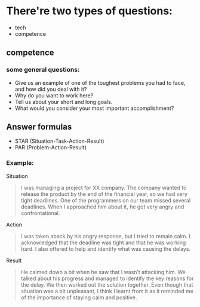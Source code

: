 # There're two types of questions:

* tech
* competence

## competence

### some general questions:

* Give us an example of one of the toughest problems you had to face, and how did you deal with it?
* Why do you want to work here?
* Tell us about your short and long goals.
* What would you consider your most important accomplishment?

## Answer formulas

* STAR (Situation-Task-Action-Result)
* PAR (Problem-Action-Result)

### Example:

Situation

> I was managing a project for XX company.
  The company wanted to release the product by the end of the financial year,
  so we had very tight deadlines. 
  One of the programmers on our team missed several deadlines. 
  When I approached him about it, he got very angry and confrontational. 

Action 

> I was taken aback by his angry response, but I tried to remain calm.
  I acknowledged that the deadline was tight and that he was working hard. 
  I also offered to help and identify what was causing the delays. 

Result

> He calmed down a bit when he saw that I wasn’t attacking him.
  We talked about his progress and managed to identify the key reasons for the delay.
  We then worked out the solution together. Even though that situation was a bit unpleasant,
  I think I learnt from it as it reminded me of the importance of staying calm and positive.
